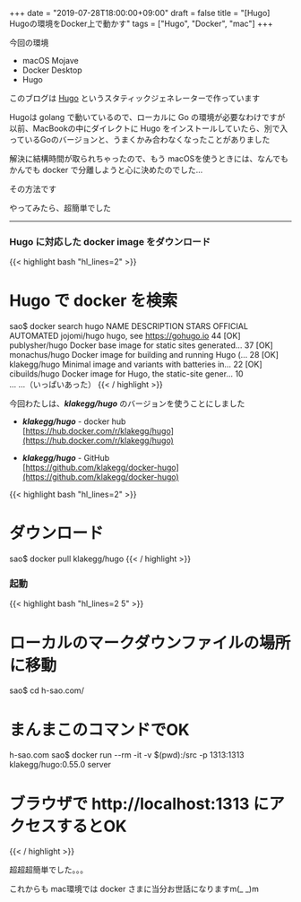 +++
date = "2019-07-28T18:00:00+09:00"
draft = false
title = "[Hugo] Hugoの環境をDocker上で動かす"
tags = ["Hugo", "Docker", "mac"]
+++

今回の環境

- macOS Mojave
- Docker Desktop
- Hugo

このブログは [Hugo](https://gohugo.io/) というスタティックジェネレーターで作っています

Hugoは golang で動いているので、ローカルに Go の環境が必要なわけですが  
以前、MacBookの中にダイレクトに Hugo をインストールしていたら、別で入っているGoのバージョンと、うまくかみ合わなくなったことがありました

解決に結構時間が取られちゃったので、もう macOSを使うときには、なんでもかんでも docker で分離しようと心に決めたのでした…

その方法です

やってみたら、超簡単でした

---

### Hugo に対応した docker image をダウンロード

{{< highlight bash "hl_lines=2" >}}
# Hugo で docker を検索
sao$ docker search hugo
NAME                  DESCRIPTION                            STARS    OFFICIAL  AUTOMATED
jojomi/hugo     hugo, see https://gohugo.io                     44               [OK]
publysher/hugo  Docker base image for static sites generated…   37               [OK]
monachus/hugo   Docker image for building and running Hugo (…   28               [OK]
klakegg/hugo    Minimal image and variants with batteries in…   22               [OK]
cibuilds/hugo   Docker image for Hugo, the static-site gener…   10  
…
…（いっぱいあった）
{{< / highlight >}}

今回わたしは、***klakegg/hugo*** のバージョンを使うことにしました

- ***klakegg/hugo*** - docker hub  
[https://hub.docker.com/r/klakegg/hugo](https://hub.docker.com/r/klakegg/hugo)

- ***klakegg/hugo*** - GitHub  
[https://github.com/klakegg/docker-hugo](https://github.com/klakegg/docker-hugo)


{{< highlight bash "hl_lines=2" >}}
# ダウンロード
sao$ docker pull klakegg/hugo
{{< / highlight >}}

### 起動

{{< highlight bash "hl_lines=2 5" >}}
# ローカルのマークダウンファイルの場所に移動
sao$ cd h-sao.com/

# まんまこのコマンドでOK
h-sao.com sao$ docker run --rm -it -v $(pwd):/src -p 1313:1313 klakegg/hugo:0.55.0 server

# ブラウザで http://localhost:1313 にアクセスするとOK
{{< / highlight >}}

超超超簡単でした。。。

これからも mac環境では docker さまに当分お世話になりますm(_ _)m

